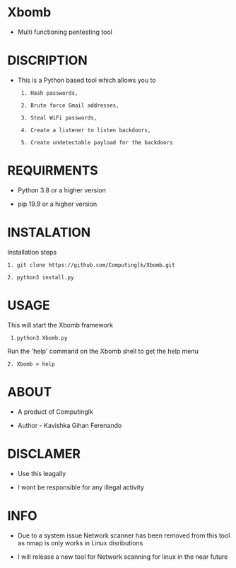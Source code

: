 # Xbomb
+ Multi functioning pentesting tool

# DISCRIPTION

+ This is a Python based tool which allows you to

       1. Hash passwords, 
       
       2. Brute force Gmail addresses, 
      
       3. Steal WiFi passwords, 
       
       4. Create a listener to listen backdoors, 
       
       5. Create undetectable payload for the backdoors
       
# REQUIRMENTS
  
+ Python 3.8 or a higher version

+ pip 19.9 or a higher version

# INSTALATION

Installation steps

    1. git clone https://github.com/Computinglk/Xbomb.git
    
    2. python3 install.py

# USAGE

This will start the Xbomb framework

     1.python3 Xbomb.py

Run the 'help' command on the Xbomb shell to get the help menu

    2. Xbomb > help 
    
# ABOUT

+ A product of Computinglk 

+ Author - Kavishka Gihan Ferenando

# DISCLAMER

+ Use this leagally

+ I wont be responsible for any illegal activity
 
 
 # INFO
 
 + Due to a system issue Network scanner has been removed from this tool as nmap is only works in Linux disributions
 
 + I will release a new tool for Network scanning for linux in the near future
